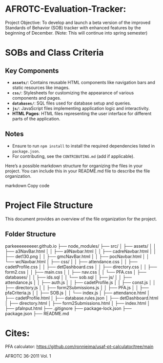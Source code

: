 # AFROTC-Evaluation-Tracker:
Project Objective: To develop and launch a beta version of the improved Standards of Behavior (SOB) tracker with enhanced features by the beginning of December. (Note: This will continue into spring semester)

# SOBs and Class Criteria



## Key Components

- **`assets/`**: Contains reusable HTML components like navigation bars and static resources like images.
- **`css/`**: Stylesheets for customizing the appearance of various components and pages.
- **`databases/`**: SQL files used for database setup and queries.
- **`js/`**: JavaScript files implementing application logic and interactivity.
- **HTML Pages**: HTML files representing the user interface for different parts of the application.

## Notes

- Ensure to run `npm install` to install the required dependencies listed in `package.json`.
- For contributing, see the `CONTRIBUTING.md` (add if applicable).



Here’s a possible markdown structure for organizing the files in your project. You can include this in your README.md file to describe the file organization.

markdown
Copy code
# Project File Structure

This document provides an overview of the file organization for the project.

## Folder Structure

parkeeeeeeeeer.github.io
├── node_modules/
├── src/
│   ├── assets/
│   │   ├── a3NavBar.html
│   │   ├── a9Navbar.html
│   │   ├── cadreNavbar.html
│   │   ├── det130.png
│   │   ├── gmcNavBar.html
│   │   ├── pocNavbar.html
│   │   └── wcNavbar.html
│   ├── css/
│   │   ├── attendance.css
│   │   ├── cadetProfile.css
│   │   ├── detDashboard.css
│   │   ├── directory.css
│   │   ├── form2.css
│   │   ├── main.css
│   │   ├── nav.css
│   │   └── PFA.css
│   ├── databases/
│   │   ├── ids.sql
│   │   └── sob.sql
│   ├── js/
│   │   ├── attendance.js
│   │   ├── auth.js
│   │   ├── cadetProfile.js
│   │   ├── const.js
│   │   ├── directory.js
│   │   ├── form2Submissions.js
│   │   ├── PFA.js
│   │   ├── pfaCriteria.js
│   │   ├── SOB.js
│   │   └── index.js
│   ├── attendance.html
│   ├── cadetProfile.html
│   ├── database.rules.json
│   ├── detDashboard.html
│   ├── directory.html
│   ├── form2Submissions.html
│   ├── index.html
│   ├── pfaInput.html
├── .gitignore
├── package-lock.json
├── package.json
├── README.md


# Cites:

PFA calculator: https://github.com/ronnieima/usaf-pt-calculator/tree/main

AFROTC 36-2011 Vol. 1 

